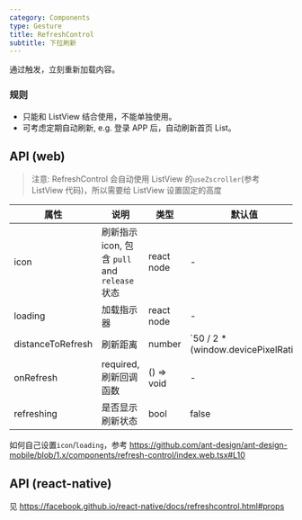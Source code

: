 ```yaml
---
category: Components
type: Gesture
title: RefreshControl
subtitle: 下拉刷新
---
```


通过触发，立刻重新加载内容。

### 规则
- 只能和 ListView 结合使用，不能单独使用。
- 可考虑定期自动刷新, e.g. 登录 APP 后，自动刷新首页 List。


## API (web)

> 注意: RefreshControl 会自动使用 ListView 的`useZscroller`(参考 ListView 代码)，所以需要给 ListView 设置固定的高度

属性 | 说明 | 类型 | 默认值
----|-----|------|------
| icon | 刷新指示icon, 包含 `pull` and `release` 状态 | react node | - |
| loading | 加载指示器 | react node | - |
| distanceToRefresh | 刷新距离 | number | `50 / 2 * (window.devicePixelRatio || 2)` |
| onRefresh | required, 刷新回调函数 | () => void | - |
| refreshing | 是否显示刷新状态 | bool | false |


如何自己设置`icon`/`loading`，参考 https://github.com/ant-design/ant-design-mobile/blob/1.x/components/refresh-control/index.web.tsx#L10

## API (react-native)
见 https://facebook.github.io/react-native/docs/refreshcontrol.html#props
